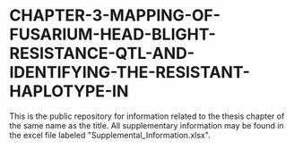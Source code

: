 # CHAPTER-3-MAPPING-OF-FUSARIUM-HEAD-BLIGHT-RESISTANCE-QTL-AND-IDENTIFYING-THE-RESISTANT-HAPLOTYPE-IN
This is the public repository for information related to the thesis chapter of the same name as the title. All supplementary information may be found in the excel file labeled "Supplemental_Information.xlsx".

